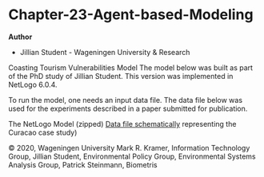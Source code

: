 # Chapter-23-Agent-based-Modeling
**Author** 
* Jillian Student - Wageningen University & Research


Coasting Tourism Vulnerabilities Model
The model below was built as part of the PhD study of Jillian Student.
This version was implemented in NetLogo 6.0.4.

To run the model, one needs an input data file.
The data file below was used for the experiments described in a paper submitted for publication.

The NetLogo Model (zipped)
[Data file schematically](https://harmoniqua.wur.nl/coastingmodel/curacao-inputfile.txt) representing the Curacao case study)

© 2020, Wageningen University
Mark R. Kramer, Information Technology Group,
Jillian Student, Environmental Policy Group, Environmental Systems Analysis Group,
Patrick Steinmann, Biometris
